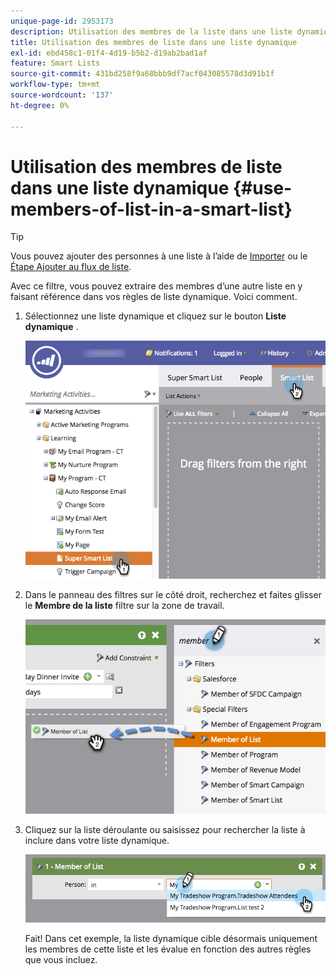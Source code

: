 ```yaml
---
unique-page-id: 2953173
description: Utilisation des membres de la liste dans une liste dynamique - Documents Marketo - Documentation du produit
title: Utilisation des membres de liste dans une liste dynamique
exl-id: ebd458c1-01f4-4d19-b5b2-d19ab2bad1af
feature: Smart Lists
source-git-commit: 431bd258f9a68bbb9df7acf043085578d3d91b1f
workflow-type: tm+mt
source-wordcount: '137'
ht-degree: 0%

---
```


# Utilisation des membres de liste dans une liste dynamique {#use-members-of-list-in-a-smart-list}

>[!TIP]
>
>Vous pouvez ajouter des personnes à une liste à l’aide de [Importer](/help/marketo/getting-started/quick-wins/import-a-list-of-people.md) ou le [Étape Ajouter au flux de liste](/help/marketo/product-docs/core-marketo-concepts/smart-campaigns/flow-actions/add-to-list.md).

Avec ce filtre, vous pouvez extraire des membres d’une autre liste en y faisant référence dans vos règles de liste dynamique. Voici comment.

1. Sélectionnez une liste dynamique et cliquez sur le bouton **Liste dynamique** .

   ![](assets/smartlist-sltab.png)

1. Dans le panneau des filtres sur le côté droit, recherchez et faites glisser le **Membre de la liste** filtre sur la zone de travail.

   ![](assets/use-members-of-list-in-a-smart-list-2nd.png)

1. Cliquez sur la liste déroulante ou saisissez pour rechercher la liste à inclure dans votre liste dynamique.

   ![](assets/memberoflist.png)

   Fait! Dans cet exemple, la liste dynamique cible désormais uniquement les membres de cette liste et les évalue en fonction des autres règles que vous incluez.
